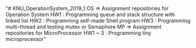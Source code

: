 "# KNU_OperationSystem_2019_1
OS => Assignment repositories for Operation System 
HW1 : Programming queue and stack structure with linked list
HW2 : Programming self-made Shell program
HW3 : Programming multi-thread and testing mutex or Semaphore
MP => Assignment repositories for MicroProcessor
HW1 ~ 3 : Programming tiny microprocessor"
